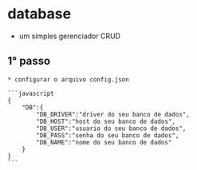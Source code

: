 # database
 * um simples gerenciador CRUD

## 1° passo
	* configurar o arquivo config.json
	
	```javascript
	{
		"DB":{
			"DB_DRIVER":"driver do seu banco de dados",
			"DB_HOST":"host do seu banco de dados",
			"DB_USER":"usuario do seu banco de dados",
			"DB_PASS":"senha do seu banco de dados",
			"DB_NAME":"nome do seu banco de dados"
		}		
	}
	```
